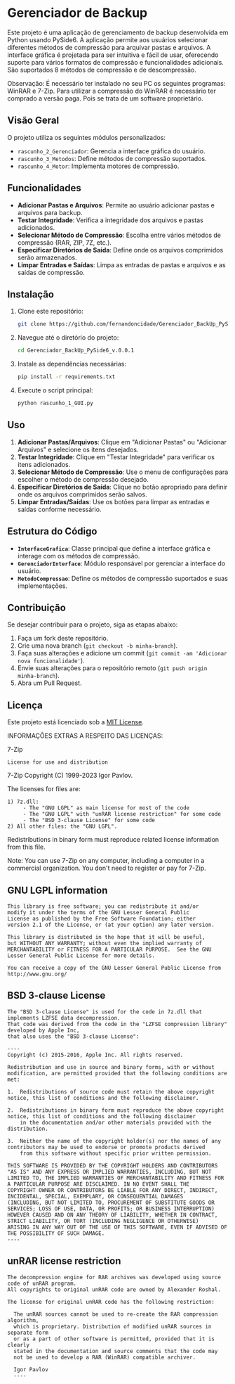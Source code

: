 # Gerenciador de Backup

Este projeto é uma aplicação de gerenciamento de backup desenvolvida em Python usando PySide6. A aplicação permite aos usuários selecionar diferentes métodos de compressão para arquivar pastas e arquivos. A interface gráfica é projetada para ser intuitiva e fácil de usar, oferecendo suporte para vários formatos de compressão e funcionalidades adicionais. São suportados 8 métodos de compressão e de descompressão.

Observação: É necessário ter instalado no seu PC os seguintes programas: WinRAR e 7-Zip. Para utilizar a compressão do WinRAR é necessário ter comprado a versão paga. Pois se trata de um software proprietário.

## Visão Geral

O projeto utiliza os seguintes módulos personalizados:

- `rascunho_2_Gerenciador`: Gerencia a interface gráfica do usuário.
- `rascunho_3_Metodos`: Define métodos de compressão suportados.
- `rascunho_4_Motor`: Implementa motores de compressão.

## Funcionalidades

- **Adicionar Pastas e Arquivos**: Permite ao usuário adicionar pastas e arquivos para backup.
- **Testar Integridade**: Verifica a integridade dos arquivos e pastas adicionados.
- **Selecionar Método de Compressão**: Escolha entre vários métodos de compressão (RAR, ZIP, 7Z, etc.).
- **Especificar Diretórios de Saída**: Define onde os arquivos comprimidos serão armazenados.
- **Limpar Entradas e Saídas**: Limpa as entradas de pastas e arquivos e as saídas de compressão.

## Instalação

1. Clone este repositório:

   ```bash
   git clone https://github.com/fernandoncidade/Gerenciador_BackUp_PySide6_v.0.0.1
   ```

2. Navegue até o diretório do projeto:

   ```bash
   cd Gerenciador_BackUp_PySide6_v.0.0.1
   ```

3. Instale as dependências necessárias:

   ```bash
   pip install -r requirements.txt
   ```

4. Execute o script principal:

   ```bash
   python rascunho_1_GUI.py
   ```

## Uso

1. **Adicionar Pastas/Arquivos**: Clique em "Adicionar Pastas" ou "Adicionar Arquivos" e selecione os itens desejados.
2. **Testar Integridade**: Clique em "Testar Integridade" para verificar os itens adicionados.
3. **Selecionar Método de Compressão**: Use o menu de configurações para escolher o método de compressão desejado.
4. **Especificar Diretórios de Saída**: Clique no botão apropriado para definir onde os arquivos comprimidos serão salvos.
5. **Limpar Entradas/Saídas**: Use os botões para limpar as entradas e saídas conforme necessário.

## Estrutura do Código

- **`InterfaceGrafica`**: Classe principal que define a interface gráfica e interage com os métodos de compressão.
- **`GerenciadorInterface`**: Módulo responsável por gerenciar a interface do usuário.
- **`MetodoCompressao`**: Define os métodos de compressão suportados e suas implementações.

## Contribuição

Se desejar contribuir para o projeto, siga as etapas abaixo:

1. Faça um fork deste repositório.
2. Crie uma nova branch (`git checkout -b minha-branch`).
3. Faça suas alterações e adicione um commit (`git commit -am 'Adicionar nova funcionalidade'`).
4. Envie suas alterações para o repositório remoto (`git push origin minha-branch`).
5. Abra um Pull Request.

## Licença

Este projeto está licenciado sob a [MIT License](LICENSE).

INFORMAÇÕES EXTRAS A RESPEITO DAS LICENÇAS:

  7-Zip
  ~~~~~
  License for use and distribution
  ~~~~~~~~~~~~~~~~~~~~~~~~~~~~~~~~

  7-Zip Copyright (C) 1999-2023 Igor Pavlov.

  The licenses for files are:

    1) 7z.dll:
         - The "GNU LGPL" as main license for most of the code
         - The "GNU LGPL" with "unRAR license restriction" for some code
         - The "BSD 3-clause License" for some code
    2) All other files: the "GNU LGPL".

  Redistributions in binary form must reproduce related license information from this file.

  Note:
    You can use 7-Zip on any computer, including a computer in a commercial
    organization. You don't need to register or pay for 7-Zip.


  GNU LGPL information
  --------------------

    This library is free software; you can redistribute it and/or
    modify it under the terms of the GNU Lesser General Public
    License as published by the Free Software Foundation; either
    version 2.1 of the License, or (at your option) any later version.

    This library is distributed in the hope that it will be useful,
    but WITHOUT ANY WARRANTY; without even the implied warranty of
    MERCHANTABILITY or FITNESS FOR A PARTICULAR PURPOSE.  See the GNU
    Lesser General Public License for more details.

    You can receive a copy of the GNU Lesser General Public License from
    http://www.gnu.org/




  BSD 3-clause License
  --------------------

    The "BSD 3-clause License" is used for the code in 7z.dll that implements LZFSE data decompression.
    That code was derived from the code in the "LZFSE compression library" developed by Apple Inc,
    that also uses the "BSD 3-clause License":

    ----
    Copyright (c) 2015-2016, Apple Inc. All rights reserved.

    Redistribution and use in source and binary forms, with or without modification, are permitted provided that the following conditions are met:

    1.  Redistributions of source code must retain the above copyright notice, this list of conditions and the following disclaimer.

    2.  Redistributions in binary form must reproduce the above copyright notice, this list of conditions and the following disclaimer
        in the documentation and/or other materials provided with the distribution.

    3.  Neither the name of the copyright holder(s) nor the names of any contributors may be used to endorse or promote products derived
        from this software without specific prior written permission.

    THIS SOFTWARE IS PROVIDED BY THE COPYRIGHT HOLDERS AND CONTRIBUTORS "AS IS" AND ANY EXPRESS OR IMPLIED WARRANTIES, INCLUDING, BUT NOT
    LIMITED TO, THE IMPLIED WARRANTIES OF MERCHANTABILITY AND FITNESS FOR A PARTICULAR PURPOSE ARE DISCLAIMED. IN NO EVENT SHALL THE
    COPYRIGHT OWNER OR CONTRIBUTORS BE LIABLE FOR ANY DIRECT, INDIRECT, INCIDENTAL, SPECIAL, EXEMPLARY, OR CONSEQUENTIAL DAMAGES
    (INCLUDING, BUT NOT LIMITED TO, PROCUREMENT OF SUBSTITUTE GOODS OR SERVICES; LOSS OF USE, DATA, OR PROFITS; OR BUSINESS INTERRUPTION)
    HOWEVER CAUSED AND ON ANY THEORY OF LIABILITY, WHETHER IN CONTRACT, STRICT LIABILITY, OR TORT (INCLUDING NEGLIGENCE OR OTHERWISE)
    ARISING IN ANY WAY OUT OF THE USE OF THIS SOFTWARE, EVEN IF ADVISED OF THE POSSIBILITY OF SUCH DAMAGE.
    ----




  unRAR license restriction
  -------------------------

    The decompression engine for RAR archives was developed using source
    code of unRAR program.
    All copyrights to original unRAR code are owned by Alexander Roshal.

    The license for original unRAR code has the following restriction:

      The unRAR sources cannot be used to re-create the RAR compression algorithm,
      which is proprietary. Distribution of modified unRAR sources in separate form
      or as a part of other software is permitted, provided that it is clearly
      stated in the documentation and source comments that the code may
      not be used to develop a RAR (WinRAR) compatible archiver.
      
      Igor Pavlov
      ----
